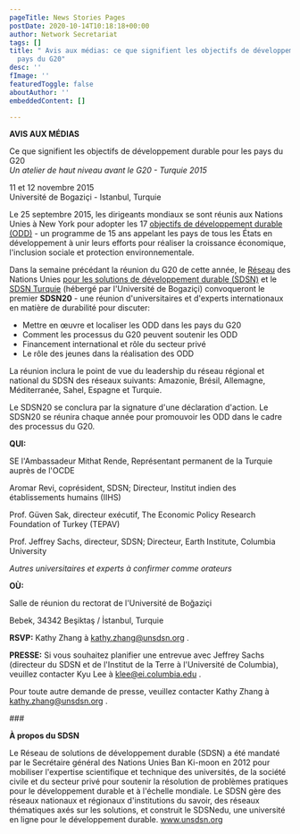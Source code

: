 ```yaml
---
pageTitle: News Stories Pages
postDate: 2020-10-14T10:18:18+00:00
author: Network Secretariat
tags: []
title: " Avis aux médias: ce que signifient les objectifs de développement pour les
  pays du G20"
desc: ''
fImage: ''
featuredToggle: false
aboutAuthor: ''
embeddedContent: []

---
```

**AVIS AUX MÉDIAS**

Ce que signifient les objectifs de développement durable pour les pays du G20  
_Un atelier de haut niveau avant le G20 - Turquie 2015_

11 et 12 novembre 2015  
Université de Bogaziçi - Istanbul, Turquie

Le 25 septembre 2015, les dirigeants mondiaux se sont réunis aux Nations Unies à New York pour adopter les 17 [objectifs de développement durable (ODD)](https://sustainabledevelopment.un.org/index.php?menu=1565) - un programme de 15 ans appelant les pays de tous les États en développement à unir leurs efforts pour réaliser la croissance économique, l'inclusion sociale et protection environnementale.

Dans la semaine précédant la réunion du G20 de cette année, le [Réseau](http://unsdsn.org/) des Nations Unies [pour les solutions de développement durable (SDSN)](http://unsdsn.org/) et le [SDSN Turquie](http://unsdsn.boun.edu.tr/) (hébergé par l'Université de Bogaziçi) convoqueront le premier **SDSN20** - une réunion d'universitaires et d'experts internationaux en matière de durabilité pour discuter:

* Mettre en œuvre et localiser les ODD dans les pays du G20
* Comment les processus du G20 peuvent soutenir les ODD
* Financement international et rôle du secteur privé
* Le rôle des jeunes dans la réalisation des ODD

La réunion inclura le point de vue du leadership du réseau régional et national du SDSN des réseaux suivants: Amazonie, Brésil, Allemagne, Méditerranée, Sahel, Espagne et Turquie.

Le SDSN20 se conclura par la signature d'une déclaration d'action. Le SDSN20 se réunira chaque année pour promouvoir les ODD dans le cadre des processus du G20.

**QUI:**

SE l'Ambassadeur Mithat Rende, Représentant permanent de la Turquie auprès de l'OCDE

Aromar Revi, coprésident, SDSN; Directeur, Institut indien des établissements humains (IIHS)

Prof. Güven Sak, directeur exécutif, The Economic Policy Research Foundation of Turkey (TEPAV)

Prof. Jeffrey Sachs, directeur, SDSN; Directeur, Earth Institute, Columbia University

_Autres universitaires et experts à confirmer comme orateurs_

**OÙ:**

Salle de réunion du rectorat de l'Université de Boğaziçi

Bebek, 34342 Beşiktaş / İstanbul, Turquie

**RSVP:** Kathy Zhang à [kathy.zhang@unsdsn.org](mailto:kathy.zhang@unsdsn.org) .

**PRESSE:** Si vous souhaitez planifier une entrevue avec Jeffrey Sachs (directeur du SDSN et de l'Institut de la Terre à l'Université de Columbia), veuillez contacter Kyu Lee à [klee@ei.columbia.edu](mailto:klee@ei.columbia.edu) .

Pour toute autre demande de presse, veuillez contacter Kathy Zhang à [kathy.zhang@unsdsn.org](mailto:kathy.zhang@unsdsn.org) .

\###

**À propos du SDSN**

Le Réseau de solutions de développement durable (SDSN) a été mandaté par le Secrétaire général des Nations Unies Ban Ki-moon en 2012 pour mobiliser l'expertise scientifique et technique des universités, de la société civile et du secteur privé pour soutenir la résolution de problèmes pratiques pour le développement durable et à l'échelle mondiale. Le SDSN gère des réseaux nationaux et régionaux d'institutions du savoir, des réseaux thématiques axés sur les solutions, et construit le SDSNedu, une université en ligne pour le développement durable. www.unsdsn.org